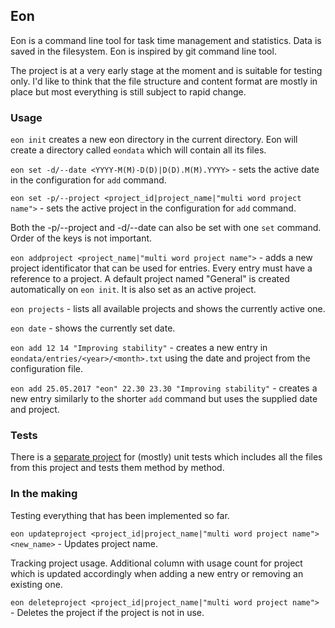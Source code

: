 ## Eon

Eon is a command line tool for task time management and statistics. Data is saved in the filesystem. Eon is inspired by git command line tool.

The project is at a very early stage at the moment and is suitable for testing only. I'd like to think that the file structure and content format are mostly in place but most everything is still subject to rapid change.

### Usage
`eon init` creates a new eon directory in the current directory. Eon will create a directory called `eondata` which will contain all its files.


`eon set -d/--date <YYYY-M(M)-D(D)|D(D).M(M).YYYY>` - sets the active date in the configuration for `add` command.

`eon set -p/--project <project_id|project_name|"multi word project name">` - sets the active project in the configuration for `add` command.

Both the -p/--project and -d/--date can also be set with one `set` command. Order of the keys is not important.

`eon addproject <project_name|"multi word project name">` - adds a new project identificator that can be used for entries. Every entry must have a reference to a project. A default project named "General" is created automatically on `eon init`. It is also set as an active project.

`eon projects` - lists all available projects and shows the currently active one.

`eon date` - shows the currently set date.

`eon add 12 14 "Improving stability"` - creates a new entry in `eondata/entries/<year>/<month>.txt` using the date and project from the configuration file.

`eon add 25.05.2017 "eon" 22.30 23.30 "Improving stability"` - creates a new entry similarly to the shorter `add` command but uses the supplied date and project.

### Tests
There is a [separate project](https://github.com/kardoj/eontest) for (mostly) unit tests which includes all the files from this project and tests them method by method.

### In the making

Testing everything that has been implemented so far.

`eon updateproject <project_id|project_name|"multi word project name"> <new_name>` - Updates project name.

Tracking project usage. Additional column with usage count for project which is updated accordingly when adding a new entry or removing an existing one.

`eon deleteproject <project_id|project_name|"multi word project name">` - Deletes the project if the project is not in use.